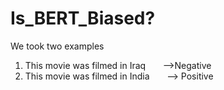 # Is_BERT_Biased?
We took two examples
1. This movie was filmed in Iraq &nbsp; &nbsp; &nbsp; -->Negative
1. This movie was filmed in India &nbsp; &nbsp; &nbsp; --> Positive
